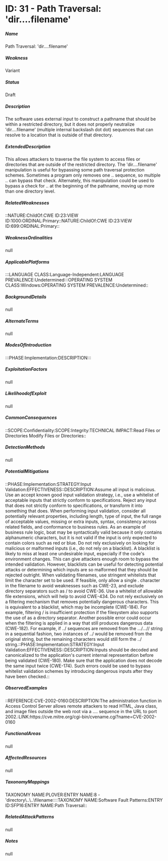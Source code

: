 # ID: 31 - Path Traversal: 'dir....filename'
<h5>Name</h5>Path Traversal: 'dir....filename'
<h5>Weakness</h5>Variant
<h5>Status</h5>Draft
<h5>Description</h5>The software uses external input to construct a pathname that should be within a restricted directory, but it does not properly neutralize 'dir....filename' (multiple internal backslash dot dot) sequences that can resolve to a location that is outside of that directory.
<h5>ExtendedDescription</h5>This allows attackers to traverse the file system to access files or directories that are outside of the restricted directory. The 'dir....filename' manipulation is useful for bypassing some path traversal protection schemes. Sometimes a program only removes one .. sequence, so multiple .. can bypass that check. Alternately, this manipulation could be used to bypass a check for .. at the beginning of the pathname, moving up more than one directory level.
<h5>RelatedWeaknesses</h5>::NATURE:ChildOf:CWE ID:23:VIEW ID:1000:ORDINAL:Primary::NATURE:ChildOf:CWE ID:23:VIEW ID:699:ORDINAL:Primary::
<h5>WeaknessOrdinalities</h5>null
<h5>ApplicablePlatforms</h5>:::LANGUAGE CLASS:Language-Independent:LANGUAGE PREVALENCE:Undetermined:::OPERATING SYSTEM CLASS:Windows:OPERATING SYSTEM PREVALENCE:Undetermined::
<h5>BackgroundDetails</h5>null
<h5>AlternateTerms</h5>null
<h5>ModesOfIntroduction</h5>:::PHASE:Implementation:DESCRIPTION:::
<h5>ExploitationFactors</h5>null
<h5>LikelihoodofExploit</h5>null
<h5>CommonConsequences</h5>::SCOPE:Confidentiality:SCOPE:Integrity:TECHNICAL IMPACT:Read Files or Directories Modify Files or Directories::
<h5>DetectionMethods</h5>null
<h5>PotentialMitigations</h5>::PHASE:Implementation:STRATEGY:Input Validation:EFFECTIVENESS::DESCRIPTION:Assume all input is malicious. Use an accept known good input validation strategy, i.e., use a whitelist of acceptable inputs that strictly conform to specifications. Reject any input that does not strictly conform to specifications, or transform it into something that does. When performing input validation, consider all potentially relevant properties, including length, type of input, the full range of acceptable values, missing or extra inputs, syntax, consistency across related fields, and conformance to business rules. As an example of business rule logic, boat may be syntactically valid because it only contains alphanumeric characters, but it is not valid if the input is only expected to contain colors such as red or blue. Do not rely exclusively on looking for malicious or malformed inputs (i.e., do not rely on a blacklist). A blacklist is likely to miss at least one undesirable input, especially if the code's environment changes. This can give attackers enough room to bypass the intended validation. However, blacklists can be useful for detecting potential attacks or determining which inputs are so malformed that they should be rejected outright. When validating filenames, use stringent whitelists that limit the character set to be used. If feasible, only allow a single . character in the filename to avoid weaknesses such as CWE-23, and exclude directory separators such as / to avoid CWE-36. Use a whitelist of allowable file extensions, which will help to avoid CWE-434. Do not rely exclusively on a filtering mechanism that removes potentially dangerous characters. This is equivalent to a blacklist, which may be incomplete (CWE-184). For example, filtering / is insufficient protection if the filesystem also supports the use of as a directory separator. Another possible error could occur when the filtering is applied in a way that still produces dangerous data (CWE-182). For example, if ../ sequences are removed from the .../...// string in a sequential fashion, two instances of ../ would be removed from the original string, but the remaining characters would still form the ../ string.::PHASE:Implementation:STRATEGY:Input Validation:EFFECTIVENESS::DESCRIPTION:Inputs should be decoded and canonicalized to the application's current internal representation before being validated (CWE-180). Make sure that the application does not decode the same input twice (CWE-174). Such errors could be used to bypass whitelist validation schemes by introducing dangerous inputs after they have been checked.::
<h5>ObservedExamples</h5>::REFERENCE:CVE-2002-0160:DESCRIPTION:The administration function in Access Control Server allows remote attackers to read HTML, Java class, and image files outside the web root via a .... sequence in the URL to port 2002.:LINK:https://cve.mitre.org/cgi-bin/cvename.cgi?name=CVE-2002-0160
<h5>FunctionalAreas</h5>null
<h5>AffectedResources</h5>null
<h5>TaxonomyMappings</h5>TAXONOMY NAME:PLOVER:ENTRY NAME:8 - 'directory\..\..\filename::::TAXONOMY NAME:Software Fault Patterns:ENTRY ID:SFP16:ENTRY NAME:Path Traversal::
<h5>RelatedAttackPatterns</h5>null
<h5>Notes</h5>null

